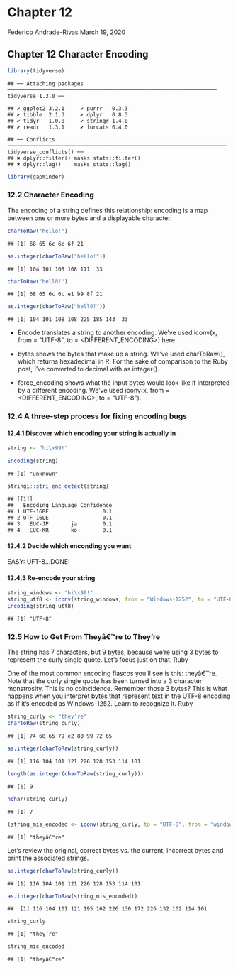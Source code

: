 Chapter 12
================
Federico Andrade-Rivas
March 19, 2020

Chapter 12 Character Encoding
-----------------------------

``` r
library(tidyverse)
```

    ## ── Attaching packages ────────────────────────────────────────────────────────────────── tidyverse 1.3.0 ──

    ## ✔ ggplot2 3.2.1     ✔ purrr   0.3.3
    ## ✔ tibble  2.1.3     ✔ dplyr   0.8.3
    ## ✔ tidyr   1.0.0     ✔ stringr 1.4.0
    ## ✔ readr   1.3.1     ✔ forcats 0.4.0

    ## ── Conflicts ───────────────────────────────────────────────────────────────────── tidyverse_conflicts() ──
    ## ✖ dplyr::filter() masks stats::filter()
    ## ✖ dplyr::lag()    masks stats::lag()

``` r
library(gapminder)
```

### 12.2 Character Encoding

The encoding of a string defines this relationship: encoding is a map between one or more bytes and a displayable character.

``` r
charToRaw("hello!")
```

    ## [1] 68 65 6c 6c 6f 21

``` r
as.integer(charToRaw("hello!"))
```

    ## [1] 104 101 108 108 111  33

``` r
charToRaw("hellṏ!")
```

    ## [1] 68 65 6c 6c e1 b9 8f 21

``` r
as.integer(charToRaw("hellṏ!"))
```

    ## [1] 104 101 108 108 225 185 143  33

-   Encode translates a string to another encoding. We’ve used iconv(x, from = "UTF-8", to = <DIFFERENT_ENCODING>) here.

-   bytes shows the bytes that make up a string. We’ve used charToRaw(), which returns hexadecimal in R. For the sake of comparison to the Ruby post, I’ve converted to decimal with as.integer().

-   force\_encoding shows what the input bytes would look like if interpreted by a different encoding. We’ve used iconv(x, from = <DIFFERENT_ENCODING>, to = "UTF-8").

### 12.4 A three-step process for fixing encoding bugs

#### 12.4.1 Discover which encoding your string is actually in

``` r
string <- "hi\x99!"

Encoding(string)
```

    ## [1] "unknown"

``` r
stringi::stri_enc_detect(string)
```

    ## [[1]]
    ##   Encoding Language Confidence
    ## 1 UTF-16BE                 0.1
    ## 2 UTF-16LE                 0.1
    ## 3   EUC-JP       ja        0.1
    ## 4   EUC-KR       ko        0.1

#### 12.4.2 Decide which enconding you want

EASY: UFT-8...DONE!

#### 12.4.3 Re-encode your string

``` r
string_windows <- "hi\x99!"
string_utf8 <- iconv(string_windows, from = "Windows-1252", to = "UTF-8")
Encoding(string_utf8)
```

    ## [1] "UTF-8"

### 12.5 How to Get From Theyâ€™re to They’re

The string has 7 characters, but 9 bytes, because we’re using 3 bytes to represent the curly single quote. Let’s focus just on that. Ruby

One of the most common encoding fiascos you’ll see is this: theyâ€™re. Note that the curly single quote has been turned into a 3 character monstrosity. This is no coincidence. Remember those 3 bytes? This is what happens when you interpret bytes that represent text in the UTF-8 encoding as if it’s encoded as Windows-1252. Learn to recognize it. Ruby

``` r
string_curly <- "they’re"
charToRaw(string_curly)
```

    ## [1] 74 68 65 79 e2 80 99 72 65

``` r
as.integer(charToRaw(string_curly))
```

    ## [1] 116 104 101 121 226 128 153 114 101

``` r
length(as.integer(charToRaw(string_curly)))
```

    ## [1] 9

``` r
nchar(string_curly)
```

    ## [1] 7

``` r
(string_mis_encoded <- iconv(string_curly, to = "UTF-8", from = "windows-1252"))
```

    ## [1] "theyâ€™re"

Let’s review the original, correct bytes vs. the current, incorrect bytes and print the associated strings.

``` r
as.integer(charToRaw(string_curly))
```

    ## [1] 116 104 101 121 226 128 153 114 101

``` r
as.integer(charToRaw(string_mis_encoded))
```

    ##  [1] 116 104 101 121 195 162 226 130 172 226 132 162 114 101

``` r
string_curly
```

    ## [1] "they’re"

``` r
string_mis_encoded
```

    ## [1] "theyâ€™re"
